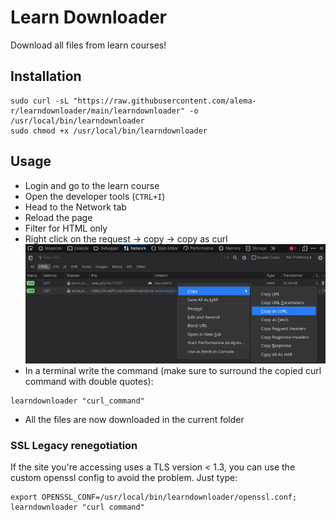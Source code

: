 # Learn Downloader

Download all files from learn courses!

## Installation
```
sudo curl -sL "https://raw.githubusercontent.com/alema-r/learndownloader/main/learndownloader" -o /usr/local/bin/learndownloader
sudo chmod +x /usr/local/bin/learndownloader
```

## Usage
- Login and go to the learn course 
- Open the developer tools (`CTRL+I`)
- Head to the Network tab
- Reload the page
- Filter for HTML only
- Right click on the request -> copy -> copy as curl
![Network tab](copy_as_curl.png)
- In a terminal write the command (make sure to surround the copied curl command with double quotes):
```
learndownloader "curl_command"
```
- All the files are now downloaded in the current folder

### SSL Legacy renegotiation
If the site you're accessing uses a TLS version < 1.3, you can use the custom openssl config to avoid the problem.
Just type:
```
export OPENSSL_CONF=/usr/local/bin/learndownloader/openssl.conf; learndownloader "curl command"
```

